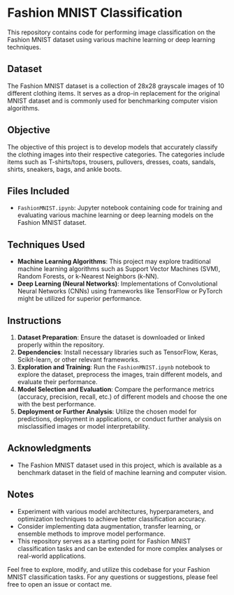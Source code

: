 # Fashion MNIST Classification

This repository contains code for performing image classification on the Fashion MNIST dataset using various machine learning or deep learning techniques.

## Dataset
The Fashion MNIST dataset is a collection of 28x28 grayscale images of 10 different clothing items. It serves as a drop-in replacement for the original MNIST dataset and is commonly used for benchmarking computer vision algorithms.

## Objective
The objective of this project is to develop models that accurately classify the clothing images into their respective categories. The categories include items such as T-shirts/tops, trousers, pullovers, dresses, coats, sandals, shirts, sneakers, bags, and ankle boots.

## Files Included
- `FashionMNIST.ipynb`: Jupyter notebook containing code for training and evaluating various machine learning or deep learning models on the Fashion MNIST dataset.


## Techniques Used
- **Machine Learning Algorithms**: This project may explore traditional machine learning algorithms such as Support Vector Machines (SVM), Random Forests, or k-Nearest Neighbors (k-NN).
- **Deep Learning (Neural Networks)**: Implementations of Convolutional Neural Networks (CNNs) using frameworks like TensorFlow or PyTorch might be utilized for superior performance.

## Instructions
1. **Dataset Preparation**: Ensure the dataset is downloaded or linked properly within the repository.
2. **Dependencies**: Install necessary libraries such as TensorFlow, Keras, Scikit-learn, or other relevant frameworks.
3. **Exploration and Training**: Run the `FashionMNIST.ipynb` notebook to explore the dataset, preprocess the images, train different models, and evaluate their performance.
4. **Model Selection and Evaluation**: Compare the performance metrics (accuracy, precision, recall, etc.) of different models and choose the one with the best performance.
5. **Deployment or Further Analysis**: Utilize the chosen model for predictions, deployment in applications, or conduct further analysis on misclassified images or model interpretability.

## Acknowledgments
- The Fashion MNIST dataset used in this project, which is available as a benchmark dataset in the field of machine learning and computer vision.

## Notes
- Experiment with various model architectures, hyperparameters, and optimization techniques to achieve better classification accuracy.
- Consider implementing data augmentation, transfer learning, or ensemble methods to improve model performance.
- This repository serves as a starting point for Fashion MNIST classification tasks and can be extended for more complex analyses or real-world applications.

Feel free to explore, modify, and utilize this codebase for your Fashion MNIST classification tasks. For any questions or suggestions, please feel free to open an issue or contact me.
